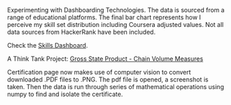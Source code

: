 
Experimenting with Dashboarding Technologies.
The data is sourced from a range of educational platforms.
The final bar chart represents how I perceive my skill set distribution including Coursera adjusted values.
Not all data sources from HackerRank have been included.

Check the [Skills Dashboard](https://j456367.github.io/J456367.skillsdashboard/skill_dashboard.html).

A Think Tank Project: [Gross State Product - Chain Volume Measures](https://j456367.github.io/J456367.skillsdashboard/gross_state_product_chain_volume_measures.html)

Certification page now makes use of computer vision to convert downloaded .PDF files to .PNG.
The pdf file is opened, a screenshot is taken. Then the data is run through series of mathematical
operations using numpy to find and isolate the certificate. 
